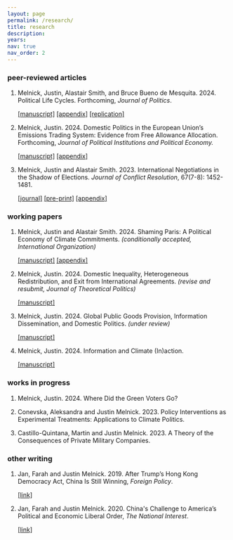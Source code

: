 ```yaml
---
layout: page
permalink: /research/
title: research
description:
years:
nav: true
nav_order: 2
---
```


<h3>peer-reviewed articles</h3>

1. Melnick, Justin, Alastair Smith, and Bruce Bueno de Mesquita. 2024. Political Life Cycles. Forthcoming, _Journal of Politics_.

      [[manuscript]](https://justinmelnick.github.io/assets/pdf/PLC.pdf) [[appendix]](https://justinmelnick.github.io/assets/pdf/PLC_appendix_JOP.pdf)  [[replication]](https://doi.org/10.7910/DVN/HVHKDQ)

2. Melnick, Justin. 2024. Domestic Politics in the European Union’s Emissions Trading
System: Evidence from Free Allowance Allocation. Forthcoming, _Journal of Political Institutions and Political Economy._

   [[manuscript]](https://justinmelnick.github.io/assets/pdf/ets.pdf)  [[appendix]](https://justinmelnick.github.io/assets/pdf/ets_appendix.pdf)

3. Melnick, Justin and Alastair Smith. 2023. International Negotiations in the Shadow of Elections. _Journal of Conflict Resolution_, 67(7-8): 1452-1481.

   [[journal]](https://journals.sagepub.com/doi/abs/10.1177/00220027221139433)     [[pre-print]](https://justinmelnick.github.io/assets/pdf/text_10_27.pdf)     [[appendix]](https://justinmelnick.github.io/assets/pdf/nego_online.pdf)

<h3>working papers</h3>

1. Melnick, Justin and Alastair Smith. 2024. Shaming Paris: A Political Economy of Climate Commitments. _(conditionally accepted, International Organization)_

      [[manuscript]](https://justinmelnick.github.io/assets/pdf/paris.pdf)   [[appendix]](https://justinmelnick.github.io/assets/pdf/paris_appendix_IO.pdf)
   
2. Melnick, Justin. 2024. Domestic Inequality, Heterogeneous Redistribution, and Exit from International Agreements. _(revise and resubmit, Journal of Theoretical Politics)_

      [[manuscript]](https://justinmelnick.github.io/assets/pdf/exit_6_23.pdf)

3. Melnick, Justin. 2024. Global Public Goods Provision, Information Dissemination, and Domestic Politics. _(under review)_

   [[manuscript]](https://justinmelnick.github.io/assets/pdf/mechdesign.pdf)

4. Melnick, Justin. 2024. Information and Climate (In)action.

   [[manuscript]](https://justinmelnick.github.io/assets/pdf/inaction.pdf)

<h3>works in progress</h3>

1. Melnick, Justin. 2024. Where Did the Green Voters Go?

2. Conevska, Aleksandra and Justin Melnick. 2023. Policy Interventions as Experimental Treatments: Applications to Climate Politics. 

3. Castillo-Quintana, Martin and Justin Melnick. 2023. A Theory of the Consequences of Private Military Companies.  

<h3>other writing</h3>

1. Jan, Farah and Justin Melnick. 2019. After Trump’s Hong Kong Democracy Act, China Is Still Winning, _Foreign Policy_.

   [[link]](https://foreignpolicy.com/2019/12/02/trump-surprise-move-human-rights-hong-kong-protesters-democracy-act-upper-hand-china-trade-talks/)

2. Jan, Farah and Justin Melnick. 2020. China's Challenge to America’s Political and Economic Liberal Order, _The National Interest_.

   [[link]](https://nationalinterest.org/feature/chinas-challenge-america%E2%80%99s-political-and-economic-liberal-order-111361)
